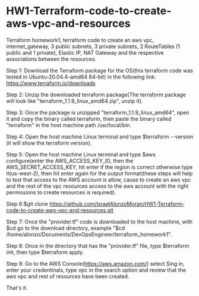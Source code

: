 # HW1-Terraform-code-to-create-aws-vpc-and-resources
Terraform homework1, terraform code to create an aws vpc, internet_gateway, 3 public subnets, 3 private subnets, 2 RouteTables (1 public and 1 private), Elastic IP, NAT Gateway and the respective associations between the resources.

Step 1: Download the Terraform  package for the OS(this terraform code was tested in Ubuntu-20.04.4-amd64 64-bit) in the following link: https://www.terraform.io/downloads

Step 2: Unzip the downloaded terraform package(The terraform package will look like "terraform_1.1.9_linux_amd64.zip", unzip it).

Step 3: Once the package is unzipped "terraform_1.1.9_linux_amd64", open it and copy the binary called terraform, then paste the binary called "terraform" in the host machine path /usr/local/bin.

Step 4: Open the host machine Linux terminal and type $terraform --version (it will show the terraform version).

Step 5: Open the host machine Linux terminal and type $aws configure(enter the AWS_ACCESS_KEY_ID, then the AWS_SECRET_ACCESS_KEY, hit enter if the region is correct otherwise type it(us-west-2), then hit enter again for the output format(these steps will help to test that access to the AWS account is allow, cause to create an aws vpc and the rest of the vpc resources access to the aws account with the right permissions to create resources is required).

Step 6:$git clone https://github.com/IsraelAlonzoMoran/HW1-Terraform-code-to-create-aws-vpc-and-resources.git

Step 7: Once the "provider.tf" code is downloaded to the host machine, with $cd go to the download directory, example "$cd /home/alonzo/Documents/DevOpsEngineer/terraform_homework1".

Step 8: Once in the directory that has the "provider.tf" file, type $terraform init, then type $terraform apply.

Step 9: Go to the AWS Console(https://aws.amazon.com/) select Sing in, enter your credentinals, type vpc in the search option and review that the aws vpc and rest of resources have been created.

That's it.
